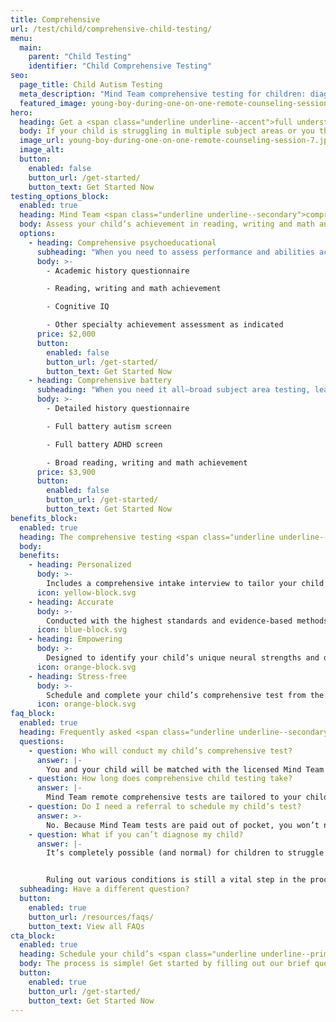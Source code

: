 ```yaml
---
title: Comprehensive
url: /test/child/comprehensive-child-testing/
menu:
  main:
    parent: "Child Testing"
    identifier: "Child Comprehensive Testing"
seo:
  page_title: Child Autism Testing
  meta_description: "Mind Team comprehensive testing for children: diagnose/rule out autism, ADHD, dyslexia, dysgraphia, dyscalculia and other neurodivergent conditions."
  featured_image: young-boy-during-one-on-one-remote-counseling-session-7.jpg
hero:
  heading: Get a <span class="underline underline--accent">full understanding</span> of your child’s mind.
  body: If your child is struggling in multiple subject areas or you think they could have more than one condition such as autism, ADHD or dyslexia, Mind Team comprehensive tests for children make it easy to get the answers you need.
  image_url: young-boy-during-one-on-one-remote-counseling-session-7.jpg
  image_alt:
  button:
    enabled: false
    button_url: /get-started/
    button_text: Get Started Now
testing_options_block:
  enabled: true
  heading: Mind Team <span class="underline underline--secondary">comprehensive</span> testing options for children.
  body: Assess your child’s achievement in reading, writing and math and diagnose or rule out common learning disorders that could be affecting their learning and functioning.
  options:
    - heading: Comprehensive psychoeducational
      subheading: "When you need to assess performance and abilities across a variety of subject areas."
      body: >-
        - Academic history questionnaire

        - Reading, writing and math achievement

        - Cognitive IQ

        - Other specialty achievement assessment as indicated
      price: $2,000
      button:
        enabled: false
        button_url: /get-started/
        button_text: Get Started Now
    - heading: Comprehensive battery
      subheading: "When you need it all—broad subject area testing, learning disorder screening and more."
      body: >-
        - Detailed history questionnaire

        - Full battery autism screen

        - Full battery ADHD screen

        - Broad reading, writing and math achievement
      price: $3,900
      button:
        enabled: false
        button_url: /get-started/
        button_text: Get Started Now
benefits_block:
  enabled: true
  heading: The comprehensive testing <span class="underline underline--primary">you deserve</span>.
  body:
  benefits:
    - heading: Personalized
      body: >-
        Includes a comprehensive intake interview to tailor your child’s assessment and results to their background and challenges.
      icon: yellow-block.svg
    - heading: Accurate
      body: >-
        Conducted with the highest standards and evidence-based methods.
      icon: blue-block.svg
    - heading: Empowering
      body: >-
        Designed to identify your child’s unique neural strengths and differences and guide you on the best path to work <em>with</em> their mind.
      icon: orange-block.svg
    - heading: Stress-free
      body: >-
        Schedule and complete your child’s comprehensive test from the comfort of home; no referral, wait-time or commute necessary.
      icon: orange-block.svg
faq_block:
  enabled: true
  heading: Frequently asked <span class="underline underline--secondary">questions</span>
  questions:
    - question: Who will conduct my child’s comprehensive test?
      answer: |-
        You and your child will be matched with the licensed Mind Team clinician who best fits their needs, according to the information you provide during intake.
    - question: How long does comprehensive child testing take?
      answer: |-
        Mind Team remote comprehensive tests are tailored to your child and vary in length. We’ll prepare you with what to expect before your test.
    - question: Do I need a referral to schedule my child’s test?
      answer: >-
        No. Because Mind Team tests are paid out of pocket, you won’t need to obtain or wait for a referral to schedule your child’s comprehensive test.
    - question: What if you can’t diagnose my child?
      answer: |-
        It’s completely possible (and normal) for children to struggle with key neural functions without meeting the full symptomatic requirements for an official condition diagnosis. 


        Ruling out various conditions is still a vital step in the process to get the answers and support your child needs to work <em>with</em> their unique mind, and Mind Team treatment services can help, regardless of whether or not your child gets an official diagnosis.
  subheading: Have a different question?
  button:
    enabled: true
    button_url: /resources/faqs/
    button_text: View all FAQs
cta_block:
  enabled: true
  heading: Schedule your child’s <span class="underline underline--primary">comprehensive</span> test.
  body: The process is simple! Get started by filling out our brief questionnaire.
  button:
    enabled: true
    button_url: /get-started/
    button_text: Get Started Now
---
```

